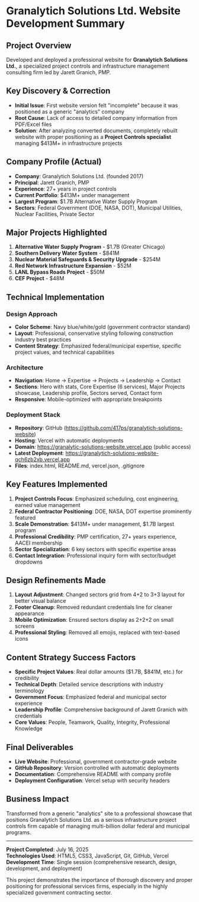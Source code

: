 # Granalytich Solutions Ltd. Website Development Summary

## Project Overview
Developed and deployed a professional website for **Granalytich Solutions Ltd.**, a specialized project controls and infrastructure management consulting firm led by Jarett Granich, PMP.

## Key Discovery & Correction
- **Initial Issue**: First website version felt "incomplete" because it was positioned as a generic "analytics" company
- **Root Cause**: Lack of access to detailed company information from PDF/Excel files
- **Solution**: After analyzing converted documents, completely rebuilt website with proper positioning as a **Project Controls specialist** managing $413M+ in infrastructure projects

## Company Profile (Actual)
- **Company**: Granalytich Solutions Ltd. (founded 2017)
- **Principal**: Jarett Granich, PMP
- **Experience**: 27+ years in project controls
- **Current Portfolio**: $413M+ under management
- **Largest Program**: $1.7B Alternative Water Supply Program
- **Sectors**: Federal Government (DOE, NASA, DOT), Municipal Utilities, Nuclear Facilities, Private Sector

## Major Projects Highlighted
1. **Alternative Water Supply Program** - $1.7B (Greater Chicago)
2. **Southern Delivery Water System** - $841M
3. **Nuclear Material Safeguards & Security Upgrade** - $254M
4. **Red Network Infrastructure Expansion** - $52M
5. **LANL Bypass Roads Project** - $50M
6. **CEF Project** - $48M

## Technical Implementation

### Design Approach
- **Color Scheme**: Navy blue/white/gold (government contractor standard)
- **Layout**: Professional, conservative styling following construction industry best practices
- **Content Strategy**: Emphasized federal/municipal expertise, specific project values, and technical capabilities

### Architecture
- **Navigation**: Home → Expertise → Projects → Leadership → Contact
- **Sections**: Hero with stats, Core Expertise (6 services), Major Projects showcase, Leadership profile, Sectors served, Contact form
- **Responsive**: Mobile-optimized with appropriate breakpoints

### Deployment Stack
- **Repository**: GitHub (https://github.com/417ps/granalytich-solutions-website)
- **Hosting**: Vercel with automatic deployments
- **Domain**: https://granalytic-solutions-website.vercel.app (public access)
- **Latest Deployment**: https://granalytich-solutions-website-qch6zb2xb.vercel.app
- **Files**: index.html, README.md, vercel.json, .gitignore

## Key Features Implemented
1. **Project Controls Focus**: Emphasized scheduling, cost engineering, earned value management
2. **Federal Contractor Positioning**: DOE, NASA, DOT expertise prominently featured
3. **Scale Demonstration**: $413M+ under management, $1.7B largest program
4. **Professional Credibility**: PMP certification, 27+ years experience, AACEI membership
5. **Sector Specialization**: 6 key sectors with specific expertise areas
6. **Contact Integration**: Professional inquiry form with sector/budget dropdowns

## Design Refinements Made
1. **Layout Adjustment**: Changed sectors grid from 4+2 to 3+3 layout for better visual balance
2. **Footer Cleanup**: Removed redundant credentials line for cleaner appearance
3. **Mobile Optimization**: Ensured sectors display as 2+2+2 on small screens
4. **Professional Styling**: Removed all emojis, replaced with text-based icons

## Content Strategy Success Factors
- **Specific Project Values**: Real dollar amounts ($1.7B, $841M, etc.) for credibility
- **Technical Depth**: Detailed service descriptions with industry terminology
- **Government Focus**: Emphasized federal and municipal sector experience
- **Leadership Profile**: Comprehensive background of Jarett Granich with credentials
- **Core Values**: People, Teamwork, Quality, Integrity, Professional Knowledge

## Final Deliverables
- **Live Website**: Professional, government contractor-grade website
- **GitHub Repository**: Version controlled with automatic deployments
- **Documentation**: Comprehensive README with company profile
- **Deployment Configuration**: Vercel setup with security headers

## Business Impact
Transformed from a generic "analytics" site to a professional showcase that positions Granalytich Solutions Ltd. as a serious infrastructure project controls firm capable of managing multi-billion dollar federal and municipal programs.

---

**Project Completed**: July 16, 2025  
**Technologies Used**: HTML5, CSS3, JavaScript, Git, GitHub, Vercel  
**Development Time**: Single session (comprehensive research, design, development, and deployment)

This project demonstrates the importance of thorough discovery and proper positioning for professional services firms, especially in the highly specialized government contracting sector.